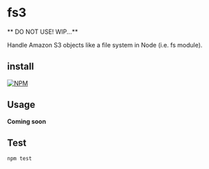 # fs3

** DO NOT USE! WIP...**

Handle Amazon S3 objects like a file system in Node (i.e. fs module).

## install

[![NPM](https://nodei.co/npm/fs3.png)](https://nodei.co/npm/fs3/)

## Usage

**Coming soon**

## Test

```
npm test
```